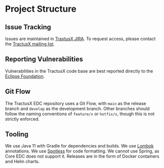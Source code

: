 # Project Structure

## Issue Tracking

Issues are maintained in [TraxtusX JIRA](https://github.com/eclipse-tractusx/tractusx-edc/blob/main/SECURITY.md).
To request access, please contact the [TractusX mailing list](https://accounts.eclipse.org/mailing-list/tractusx-dev).

## Reporting Vulnerabilities

Vulnerabilities in the TractusX code base are best reported directly to the
[Eclipse Foundation](https://www.eclipse.org/security/).

## Git Flow

The TractusX EDC repository uses a Git Flow, with `main` as the release branch and `develop` as the development branch.
Other branches should follow the naming conventions of `feature/x` or `hotfix/x`, though this is not strictly enforced.

## Tooling

We use Java 11 with Gradle for dependencies and builds.
We use [Lombok](https://projectlombok.org/features/) annotations.
We use [Spotless](https://github.com/diffplug/spotless) for code formatting.
We cannot use Spring, as Core EDC does not support it.
Releases are in the form of Docker containers and Helm charts.

